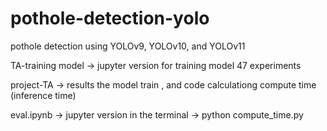 # pothole-detection-yolo
pothole detection using YOLOv9, YOLOv10, and YOLOv11


TA-training model -> jupyter version for training model 47 experiments

project-TA -> results the model train , and code calculationg compute time (inference time)

eval.ipynb -> jupyter version
in the terminal -> python compute_time.py


